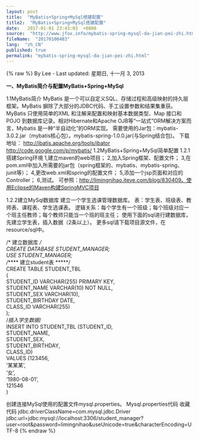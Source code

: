 ```yaml
---
layout: post
title:  "MyBatis+Spring+MySql搭建配置"
title2:  "MyBatis+Spring+MySql搭建配置"
date:   2017-01-01 23:43:03  +0800
source:  "http://www.jfox.info/mybatis-spring-mysql-da-jian-pei-zhi.html"
fileName:  "20170100483"
lang:  "zh_CN"
published: true
permalink: "mybatis-spring-mysql-da-jian-pei-zhi.html"
---
```

{% raw %}
By Lee - Last updated: 星期日, 十一月 3, 2013

**一、MyBatis简介与配置MyBatis+Spring+MySql**

 
1.1MyBatis简介
MyBatis 是一个可以自定义SQL、存储过程和高级映射的持久层框架。MyBatis 摒除了大部分的JDBC代码、手工设置参数和结果集重获。MyBatis 只使用简单的XML 和注解来配置和映射基本数据类型、Map 接口和POJO 到数据库记录。相对Hibernate和Apache OJB等“一站式”ORM解决方案而言，Mybatis 是一种“半自动化”的ORM实现。
需要使用的Jar包：mybatis-3.0.2.jar（mybatis核心包）。mybatis-spring-1.0.0.jar(与Spring结合包)。
下载地址：
http://ibatis.apache.org/tools/ibator
http://code.google.com/p/mybatis/
1.2MyBatis+Spring+MySql简单配置
1.2.1搭建Spring环境
1,建立maven的web项目；
2,加入Spring框架、配置文件；
3,在pom.xml中加入所需要的jar包（spring框架的、mybatis、mybatis-spring、junit等）；
4,更改web.xml和spring的配置文件；
5,添加一个jsp页面和对应的Controller；
6,测试。
可参照：http://limingnihao.iteye.com/blog/830409。使用Eclipse的Maven构建SpringMVC项目

1.2.2建立MySql数据库
建立一个学生选课管理数据库。
表：学生表、班级表、教师表、课程表、学生选课表。
逻辑关系：每个学生有一个班级；每个班级对应一个班主任教师；每个教师只能当一个班的班主任；
使用下面的sql进行建数据库，先建立学生表，插入数据（2条以上）。
更多sql请下载项目源文件，在resource/sql中。

/* 建立数据库 */  
CREATE DATABASE STUDENT_MANAGER;  
USE STUDENT_MANAGER;  
/***** 建立student表 *****/  
CREATE TABLE STUDENT_TBL  
(  
STUDENT_ID         VARCHAR(255) PRIMARY KEY,  
STUDENT_NAME       VARCHAR(10) NOT NULL,  
STUDENT_SEX        VARCHAR(10),  
STUDENT_BIRTHDAY   DATE,  
CLASS_ID           VARCHAR(255)  
);  
/*插入学生数据*/  
INSERT INTO STUDENT_TBL (STUDENT_ID,  
STUDENT_NAME,  
STUDENT_SEX,  
STUDENT_BIRTHDAY,  
CLASS_ID)  
VALUES   (123456,  
‘某某某’,  
‘女’,  
‘1980-08-01’,  
121546  
)  

创建连接MySql使用的配置文件mysql.properties。
Mysql.properties代码  收藏代码
jdbc.driverClassName=com.mysql.jdbc.Driver  
jdbc.url=jdbc:mysql://localhost:3306/student_manager?user=root&password=limingnihao&useUnicode=true&characterEncoding=UTF-8
{% endraw %}